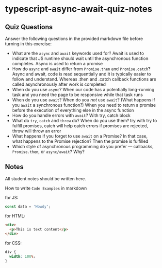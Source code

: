 # typescript-async-await-quiz-notes

## Quiz Questions

Answer the following questions in the provided markdown file before turning in this exercise:

- What are the `async` and `await` keywords used for?
  Await is used to indicate that JS runtime should wait until the asynchronous function completes.
  Async is used to return a promise
- How do `async` and `await` differ from `Promise.then` and `Promise.catch`?
  Async and await, code is read sequentially and it is typically easier to follow and understand.
  Whereas .then and .catch callback functions are called asynchronously after work is completed
- When do you use `async`?
  When our code has a potentially long-running task and you need the page to be responsive while that task runs
- When do you use `await`? When do you _not_ use `await`? (What happens if you `await` a synchronous function?)
  When you need to return a promise before the execution of everything else in the async function
- How do you handle errors with `await`?
  With try, catch block
- What do `try`, `catch` and `throw` do? When do you use them?
  try with try to fulfill promises,
  catch will help catch errors if promises are rejected,
  throw will throw an error
- What happens if you forget to use `await` on a Promise? In that case, what happens to the Promise rejection?
  Then the promise is fulfilled
- Which style of asynchronous programming do you prefer — callbacks, `Promise.then`, or `async/await`? Why?

## Notes

All student notes should be written here.

How to write `Code Examples` in markdown

for JS:

```javascript
const data = 'Howdy';
```

for HTML:

```html
<div>
  <p>This is text content</p>
</div>
```

for CSS:

```css
div {
  width: 100%;
}
```
